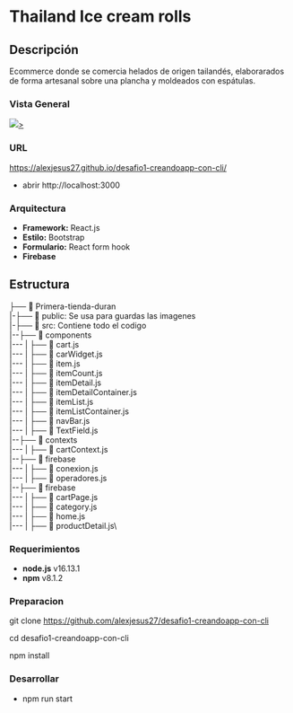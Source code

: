 # Thailand Ice cream rolls

## Descripción

 Ecommerce  donde se comercia helados de origen tailandés, elaborarados de forma artesanal sobre una plancha y moldeados con espátulas.

### Vista General

<a href="https://www.loom.com/share/3a308f07b2114afa80c8f528c765c80c">
   <img src="https://cdn.loom.com/sessions/thumbnails/3a308f07b2114afa80c8f528c765c80c-with-play.gif">>
  </a>


### URL

https://alexjesus27.github.io/desafio1-creandoapp-con-cli/

- abrir http://localhost:3000

### Arquitectura

- **Framework:** React.js
- **Estilo:** Bootstrap
- **Formulario:** React form hook
- **Firebase**



## Estructura

├── 📁 Primera-tienda-duran\
|-├── 📁 public: Se usa para guardas las imagenes\
|-├── 📂 src: Contiene todo el codigo\
|--├── 📂 components\
|---  |  ├── 📄 cart.js\
|---  |  ├── 📄 carWidget.js\
|---  |  ├── 📄 item.js\
|---  |  ├── 📄 itemCount.js\
|---  |  ├── 📄 itemDetail.js\
|---  |  ├── 📄 itemDetailContainer.js\
|---  |  ├── 📄 itemList.js\
|---  |  ├── 📄 itemListContainer.js\
|---  |  ├── 📄 navBar.js\
|---  |  ├── 📄 TextField.js\
|--├── 📂 contexts\
|---  |  ├── 📄 cartContext.js\
|--├── 📂 firebase\
|---  |  ├── 📄 conexion.js\
|---  |  ├── 📄 operadores.js\
|--├── 📂 firebase\
|---  |  ├── 📄 cartPage.js\
|---  |  ├── 📄 category.js\
|---  |  ├── 📄 home.js\
|---  |  ├── 📄 productDetail.js\

### Requerimientos

 - **node.js** v16.13.1
 - **npm** v8.1.2

### Preparacion

git clone https://github.com/alexjesus27/desafio1-creandoapp-con-cli

cd desafio1-creandoapp-con-cli

npm install

### Desarrollar

- npm run start

 

